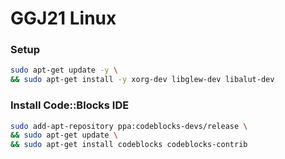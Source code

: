 # GGJ21 Linux

### Setup
```bash
sudo apt-get update -y \
&& sudo apt-get install -y xorg-dev libglew-dev libalut-dev
```

### Install Code::Blocks IDE
```bash
sudo add-apt-repository ppa:codeblocks-devs/release \
&& sudo apt-get update \
&& sudo apt-get install codeblocks codeblocks-contrib
```

